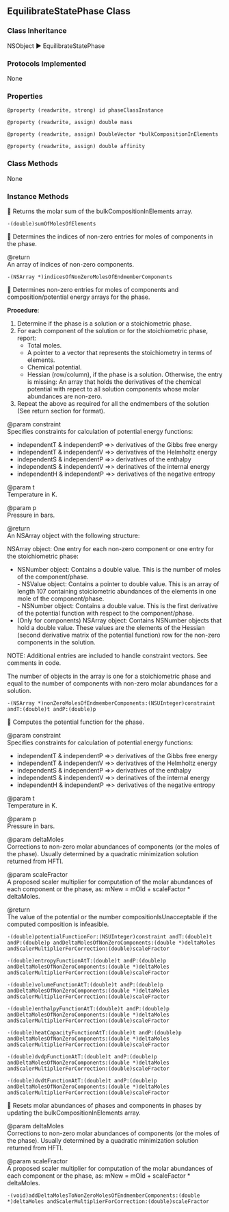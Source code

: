 ## EquilibrateStatePhase Class  
### Class Inheritance  
NSObject ▶️ EquilibrateStatePhase  

### Protocols Implemented  
None  

### Properties  

```
@property (readwrite, strong) id phaseClassInstance
```

```
@property (readwrite, assign) double mass
```

```
@property (readwrite, assign) DoubleVector *bulkCompositionInElements
```

```
@property (readwrite, assign) double affinity
```

### Class Methods  
None  

### Instance Methods 
  
🔹  Returns the molar sum of the bulkCompositionInElements array.

```
-(double)sumOfMolesOfElements
```

🔹 Determines the indices of non-zero entries for moles of components in the phase.  
 
 @return  
 An array of indices of non-zero components.  
```
-(NSArray *)indicesOfNonZeroMolesOfEndmemberComponents
```

🔹   Determines non-zero entries for moles of components and composition/potential energy arrays for the phase.  
 
 **Procedure**:    
1. Determine if the phase is a solution or a stoichiometric phase.
1. For each component of the solution or for the stoichiometric phase, report:  
   - Total moles.  
   - A pointer to a vector that represents the stoichiometry in terms of elements.
   - Chemical potential.  
   - Hessian (row/column), if the phase is a solution. Otherwise, the entry is missing: An array that holds the derivatives of the chemical potential with repect to all solution components whose molar abundances are non-zero.  
3. Repeat the above as required for all the endmembers of the solution (See return section for format).  
 
 @param constraint  
   Specifies constraints for calculation of potential energy functions:  
   - independentT & independentP =>> derivatives of the Gibbs free energy  
   - independentT & independentV =>> derivatives of the Helmholtz energy  
   - independentS & independentP =>> derivatives of the enthalpy  
   - independentS & independentV =>> derinatives of the internal energy  
   - independentH & independentP =>> derivatives of the negative entropy  
 
 @param t  
   Temperature in K.  
 
 @param p  
   Pressure in bars.  
 
 @return  
   An NSArray object with the following structure:  

  NSArray object: One entry for each non-zero component or one entry for the stoichiometric phase:  
   - NSNumber object: Contains a double value.  This is the number of moles of the component/phase.  
    - NSValue object: Contains a pointer to double value. This is an array of length 107 containing stoiciometric abundances of the elements in one mole of the component/phase.  
    - NSNumber object: Contains a double value.  This is the first derivative of the potential function with respect to the component/phase.  
   - (Only for components) NSArray object: Contains NSNumber objects that hold a double value. These values are the elements of the Hessian (second derivative matrix of the potential function) row for the non-zero components in the solution.  
 
NOTE: Additional entries are included to handle constraint vectors. See comments in code.  

 The number of objects in the array is one for a stoichiometric phase and equal to the number of components with non-zero molar abundances for a solution.  

```
-(NSArray *)nonZeroMolesOfEndmemberComponents:(NSUInteger)constraint andT:(double)t andP:(double)p
```

🔹 Computes the potential function for the phase.  
 
 @param constraint  
 Specifies constraints for calculation of potential energy functions:  
 - independentT & independentP =>> derivatives of the Gibbs free energy  
 - independentT & independentV =>> derivatives of the Helmholtz energy  
 - independentS & independentP =>> derivatives of the enthalpy  
 - independentS & independentV =>> derinatives of the internal energy  
 - independentH & independentP =>> derivatives of the negative entropy  
   
 @param t  
 Temperature in K.  
 
 @param p  
 Pressure in bars.  
   
 @param deltaMoles  
 Corrections to non-zero molar abundances of components (or the moles of the phase). Usually determined by a quadratic minimization solution returned from HFTI.   
 
 @param scaleFractor  
 A proposed scaler multiplier for computation of the molar abundances of each component or the phase, as: mNew = mOld + scaleFactor * deltaMoles.  
   
 @return  
 The value of the potential or the number compositionIsUnacceptable if the computed composition is infeasible.  

```
-(double)potentialFunctionFor:(NSUInteger)constraint andT:(double)t andP:(double)p andDeltaMolesOfNonZeroComponents:(double *)deltaMoles andScalerMultiplierForCorrection:(double)scaleFractor
```

```
-(double)entropyFunctionAtT:(double)t andP:(double)p andDeltaMolesOfNonZeroComponents:(double *)deltaMoles andScalerMultiplierForCorrection:(double)scaleFractor
```

```
-(double)volumeFunctionAtT:(double)t andP:(double)p andDeltaMolesOfNonZeroComponents:(double *)deltaMoles andScalerMultiplierForCorrection:(double)scaleFractor
```

```
-(double)enthalpyFunctionAtT:(double)t andP:(double)p andDeltaMolesOfNonZeroComponents:(double *)deltaMoles andScalerMultiplierForCorrection:(double)scaleFractor
```

```
-(double)heatCapacityFunctionAtT:(double)t andP:(double)p andDeltaMolesOfNonZeroComponents:(double *)deltaMoles andScalerMultiplierForCorrection:(double)scaleFractor
```

```
-(double)dvdpFunctionAtT:(double)t andP:(double)p andDeltaMolesOfNonZeroComponents:(double *)deltaMoles andScalerMultiplierForCorrection:(double)scaleFractor
```

```
-(double)dvdtFunctionAtT:(double)t andP:(double)p andDeltaMolesOfNonZeroComponents:(double *)deltaMoles andScalerMultiplierForCorrection:(double)scaleFractor

```
🔹 Resets molar abundances of phases and components in phases by updating the bulkCompositionInElements array.
 
 @param deltaMoles  
 Corrections to non-zero molar abundances of components (or the moles of the phase). Usually determined by a quadratic minimization solution returned from HFTI.   
 
 @param scaleFractor  
 A proposed scaler multiplier for computation of the molar abundances of each component or the phase, as: mNew = mOld + scaleFactor * deltaMoles.  
```
-(void)addDeltaMolesToNonZeroMolesOfEndmemberComponents:(double *)deltaMoles andScalerMultiplierForCorrection:(double)scaleFractor
```